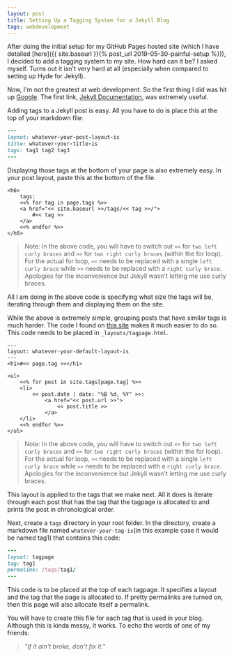 ```yaml
---
layout: post
title: Setting Up a Tagging System for a Jekyll Blog
tags: webdevelopment
---
```

After doing the initial setup for my GitHub Pages hosted site (which I have detailed [here]({{ site.baseurl }}{% post_url 2019-05-30-painful-setup %})), I decided to add a tagging system to my site. How hard can it be? I asked myself. Turns out it isn't very hard at all (especially when compared to setting up Hyde for Jekyll).
<!--more-->
Now, I'm not the greatest at web development. So the first thing I did was hit up [Google](https://www.google.com/search?q=how+to+tag+blog+posts+in+jekyll&oq=how+to+tag+blog+posts+in+jekyll). The first link, [Jekyll Documentation](https://jekyllrb.com/docs/posts/), was extremely useful.

Adding tags to a Jekyll post is easy. All you have to do is place this at the top of your markdown file:
```ruby
---
layout: whatever-your-post-layout-is
title: whatever-your-title-is
tags: tag1 tag2 tag3
---
```

Displaying those tags at the bottom of your page is also extremely easy. In your post layout, paste this at the bottom of the file.
```
<h6>
    tags:
    <<% for tag in page.tags %>>
    <a href="<< site.baseurl >>/tags/<< tag >>/">
        #<< tag >>
    </a>
    <<% endfor %>>
</h6>
```
> Note: In the above code, you will have to switch out `<<` for `two left curly braces` and `>>` for `two right curly braces` (within the for loop). For the actual for loop, `<<` needs to be replaced with a single `left curly brace` while `>>` needs to be replaced with a `right curly brace`. Apologies for the inconvenience but Jekyll wasn't letting me use curly braces.

All I am doing in the above code is specifying what size the tags will be, iterating through them and displaying them on the site.

While the above is extremely simple, grouping posts that have similar tags is much harder. The code I found on [this site](https://dev.to/rpalo/jekyll-tags-the-easy-way) makes it much easier to do so. This code needs to be placed in `_layouts/tagpage.html`.
```
---
layout: whatever-your-default-layout-is
---
<h1>#<< page.tag >></h1>

<ul>
    <<% for post in site.tags[page.tag] %>>
    <li>
        << post.date | date: "%B %d, %Y" >>:
            <a href="<< post.url >>">
                << post.title >>
            </a>
    </li>
    <<% endfor %>>
</ul>
```
> Note: In the above code, you will have to switch out `<<` for `two left curly braces` and `>>` for `two right curly braces` (within the for loop). For the actual for loop, `<<` needs to be replaced with a single `left curly brace` while `>>` needs to be replaced with a `right curly brace`. Apologies for the inconvenience but Jekyll wasn't letting me use curly braces.

This layout is applied to the tags that we make next. All it does is iterate through each post that has the tag that the tagpage is allocated to and prints the post in chronological order.

Next, create a `tags` directory in your root folder. In the directory, create a markdown file named `whatever-your-tag-is`(in this example case it would be named tag1) that contains this code:
```ruby
---
layout: tagpage
tag: tag1
permalink: /tags/tag1/
---
```
This code is to be placed at the top of each tagpage. It specifies a layout and the tag that the page is allocated to. If pretty permalinks are turned on, then this page will also allocate itself a permalink.

You will have to create this file for each tag that is used in your blog. Although this is kinda messy, it works. To echo the words of one of my friends:
> *"If it ain't broke, don't fix it."*
